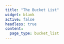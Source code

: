 ```yaml
---
title: "The Bucket List"
widget: blank
active: false
headless: true
content:
  page_type: bucket_list
---
```


